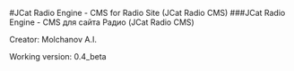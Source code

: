 #JCat Radio Engine - CMS for Radio Site (JCat Radio CMS)
###JCat Radio Engine - CMS для сайта Радио (JCat Radio CMS)

Creator: Molchanov A.I.

Working version: 0.4_beta
